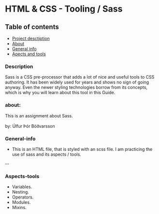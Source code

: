  # HTML & CSS - Tooling / Sass


## Table of contents
- [Project desctiption](#Description)
- [About](#about)
- [General info](#general-info)
- [Apects and tools](#Aspects-tools)

### Description
Sass is a CSS pre-processor that adds a lot of nice and useful tools to CSS authoring. It has been widely used for years and shows no sign of going anyway. Even the newer styling technologies borrow from its concepts, which is why you will learn about this tool in this Guide.

### about:
This is an assignment about Sass.
    <br>
    <br>
by: Úlfur Þór Böðvarsson

### General-info

- This is an HTML file, that is styled with an scss file. I am practicing the use of sass and its aspects / tools.

-- 

### Aspects-tools
- Variables.
- Nesting.
- Operators. 
- Modules.
- Mixins.